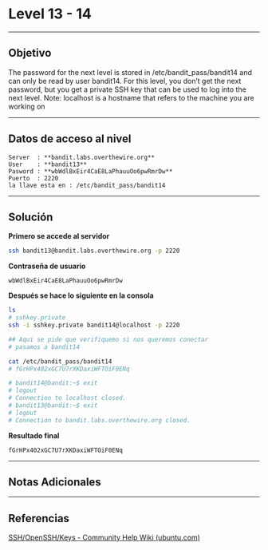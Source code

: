 # Level 13 - 14
---

## Objetivo 

The password for the next level is stored in /etc/bandit_pass/bandit14 and can only be read by user bandit14. For this level, you don’t get the next password, but you get a private SSH key that can be used to log into the next level. Note: localhost is a hostname that refers to the machine you are working on

---
## Datos de acceso al nivel 

```
Server  : **bandit.labs.overthewire.org**
User    : **bandit13**
Pasword : **wbWdlBxEir4CaE8LaPhauuOo6pwRmrDw**
Puerto  : 2220 
la llave esta en : /etc/bandit_pass/bandit14
```

---
## Solución 

**Primero se accede al servidor**
```bash
ssh bandit13@bandit.labs.overthewire.org -p 2220
```
**Contraseña de usuario**
```
wbWdlBxEir4CaE8LaPhauuOo6pwRmrDw
```

**Después se hace lo siguiente en la consola**

```bash
ls
# sshkey.private
ssh -i sshkey.private bandit14@localhost -p 2220

## Aqui se pide que verifiquemo si nos queremos conectar
# pasamos a bandit14

cat /etc/bandit_pass/bandit14
# fGrHPx402xGC7U7rXKDaxiWFTOiF0ENq

# bandit14@bandit:~$ exit
# logout
# Connection to localhost closed.
# bandit13@bandit:~$ exit
# logout
# Connection to bandit.labs.overthewire.org closed.
```

**Resultado final**

```
fGrHPx402xGC7U7rXKDaxiWFTOiF0ENq
```

---
## Notas Adicionales 



---
## Referencias 

[SSH/OpenSSH/Keys - Community Help Wiki (ubuntu.com)](https://help.ubuntu.com/community/SSH/OpenSSH/Keys)